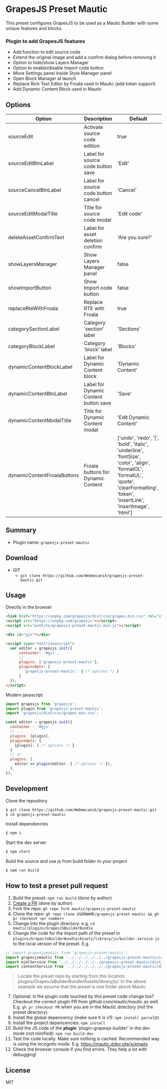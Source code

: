 # GrapesJS Preset Mautic

This preset configures GrapesJS to be used as a Mautic Builder with some unique features and blocks.

### Plugin to add GrapesJS features
 
- Add function to edit source code
- Extend the original image and add a confirm dialog before removing it
- Option to hide/show Layers Manager
- Option to enable/disable Import code button
- Move Settings panel inside Style Manager panel
- Open Block Manager at launch
- Replace Rich Text Editor by Froala used in Mautic (add token support)
- Add Dynamic Content Block used in Mautic



## Options

| Option                      | Description                           | Default                |
| --------------------------- | ------------------------------------- | ---------------------- |
| sourceEdit                  | Activate source code edition          | true                   |
| sourceEditBtnLabel          | Label for source code button save     | 'Edit'                 |
| sourceCancelBtnLabel        | Label for source code button cancel   | 'Cancel'               |
| sourceEditModalTitle        | Title for source code modal           | 'Edit code'            |
| deleteAssetConfirmText      | Label for asset deletion confirm      | 'Are you sure?'        |
| showLayersManager           | Show Layers Manager panel             | false                  |
| showImportButton            | Show Import code button               | false                  |
| replaceRteWithFroala        | Replace RTE with Froala               | true                   |
| categorySectionLabel        | Category 'section' label              | 'Sections'             |
| categoryBlockLabel          | Category 'block' label                | 'Blocks'               |
| dynamicContentBlockLabel    | Label for Dynamic Content block       | 'Dynamic Content'      |
| dynamicContentBtnLabel      | Label for Dynamic Content button save | 'Save'                 |
| dynamicContentModalTitle    | Title for Dynamic Content modal       | 'Edit Dynamic Content' |
| dynamicContentFroalaButtons | Froala buttons for Dynamic Content    | ['undo', 'redo', '&#124;', 'bold', 'italic', 'underline', 'fontSize',<br> 'color', 'align', 'formatOL', 'formatUL', 'quote',<br> 'clearFormatting', 'token', 'insertLink', 'insertImage', 'html'] |


## Summary

* Plugin name: `grapesjs-preset-mautic`



## Download

* GIT
  * `git clone https://github.com/Webmecanik/grapesjs-preset-mautic.git`



## Usage

Directly in the browser
```html
<link href="https://unpkg.com/grapesjs/dist/css/grapes.min.css" rel="stylesheet"/>
<script src="https://unpkg.com/grapesjs"></script>
<script src="path/to/grapesjs-preset-mautic.min.js"></script>

<div id="gjs"></div>

<script type="text/javascript">
  var editor = grapesjs.init({
      container: '#gjs',
      // ...
      plugins: ['grapesjs-preset-mautic'],
      pluginsOpts: {
        'grapesjs-preset-mautic': { /* options */ }
      }
  });
</script>
```

Modern javascript
```js
import grapesjs from 'grapesjs';
import plugin from 'grapesjs-preset-mautic';
import 'grapesjs/dist/css/grapes.min.css';

const editor = grapesjs.init({
  container : '#gjs',
  // ...
  plugins: [plugin],
  pluginsOpts: {
    [plugin]: { /* options */ }
  }
  // or
  plugins: [
    editor => plugin(editor, { /* options */ }),
  ],
});
```



## Development

Clone the repository

```sh
$ git clone https://github.com/Webmecanik/grapesjs-preset-mautic.git
$ cd grapesjs-preset-mautic
```

Install dependencies

```sh
$ npm i
```

Start the dev server

```sh
$ npm start
```

Build the source and use js from build folder to your project

```sh
$ npm run build
```

## How to test a preset pull request

1. Build the preset: `npm run build` (done by author)
2. [Create a PR](https://github.com/mautic/grapesjs-preset-mautic/pulls) (done by author)
3. Fork the repo: `gh repo fork mautic/grapesjs-preset-mautic`
4. Clone the repo: `gh repo clone USERNAME/grapesjs-preset-mautic && gh pr checkout <pr number>`
5. Change into the plugin directory: e.g. `cd mautic/plugins/GrapesJSBuilderBundle`
6. Change the code for the import path of the preset in `plugins/GrapesJsBuilderBundle/Assets/library/js/builder.service.js` to the local version of the preset. E.g.
  ```js
  // import grapesjsmautic from 'grapesjs-preset-mautic';
import grapesjsmautic from '../../../../../../grapesjs-preset-mautic/src';
import mjmlService from '../../../../../../grapesjs-preset-mautic/dist/mjml/mjml.service';
import contentService from '../../../../../../grapesjs-preset-mautic/dist/content.service';```
  ```
  > Locate the preset repo by starting from this location: plugins/GrapesJsBuilderBundle/Assets/library/js/. In the above example we assume that the preset is one folder above Mautic
7. Optional: Is the plugin code touched by this preset code change too? Checkout the correct plugin PR from github.com/mautic/mautic as well. E.g. `gh pr checkout PR` when you are in the Mautic directory (not the preset directory).
8. Install the global depencency (make sure it is v1): `npm install parcel@1`
9. Install the project depencencies: `npm install`
10. Build the JS code of the **plugin** 'plugin-grapesjs-builder' in the dev mode (not minified): `npm run build-dev`
11. Test the code locally. Make sure nothing is cached. Recommended way is using the incognito mode. E.g. https://mautic.ddev.site/s/emails
12. Check the browser console if you find errors. They help a lot with debugging!

## License

MIT
